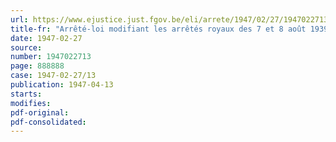 ```yaml
---
url: https://www.ejustice.just.fgov.be/eli/arrete/1947/02/27/1947022713/justel
title-fr: "Arrêté-loi modifiant les arrêtés royaux des 7 et 8 août 1939 sur les assurances mutuelles maritimes contre les risques de guerre"
date: 1947-02-27
source:
number: 1947022713
page: 888888
case: 1947-02-27/13
publication: 1947-04-13
starts:
modifies:
pdf-original:
pdf-consolidated:
---
```


